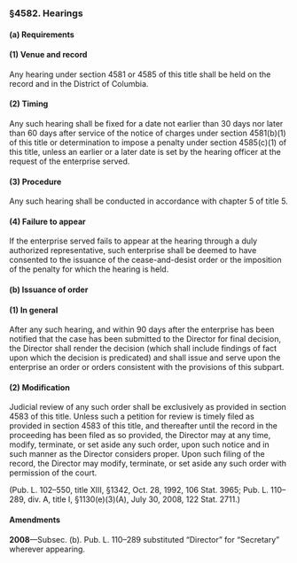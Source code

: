 ### §4582. Hearings ###

#### (a) Requirements ####

#### (1) Venue and record ####

Any hearing under section 4581 or 4585 of this title shall be held on the record and in the District of Columbia.

#### (2) Timing ####

Any such hearing shall be fixed for a date not earlier than 30 days nor later than 60 days after service of the notice of charges under section 4581(b)(1) of this title or determination to impose a penalty under section 4585(c)(1) of this title, unless an earlier or a later date is set by the hearing officer at the request of the enterprise served.

#### (3) Procedure ####

Any such hearing shall be conducted in accordance with chapter 5 of title 5.

#### (4) Failure to appear ####

If the enterprise served fails to appear at the hearing through a duly authorized representative, such enterprise shall be deemed to have consented to the issuance of the cease-and-desist order or the imposition of the penalty for which the hearing is held.

#### (b) Issuance of order ####

#### (1) In general ####

After any such hearing, and within 90 days after the enterprise has been notified that the case has been submitted to the Director for final decision, the Director shall render the decision (which shall include findings of fact upon which the decision is predicated) and shall issue and serve upon the enterprise an order or orders consistent with the provisions of this subpart.

#### (2) Modification ####

Judicial review of any such order shall be exclusively as provided in section 4583 of this title. Unless such a petition for review is timely filed as provided in section 4583 of this title, and thereafter until the record in the proceeding has been filed as so provided, the Director may at any time, modify, terminate, or set aside any such order, upon such notice and in such manner as the Director considers proper. Upon such filing of the record, the Director may modify, terminate, or set aside any such order with permission of the court.

(Pub. L. 102–550, title XIII, §1342, Oct. 28, 1992, 106 Stat. 3965; Pub. L. 110–289, div. A, title I, §1130(e)(3)(A), July 30, 2008, 122 Stat. 2711.)

#### Amendments ####

**2008**—Subsec. (b). Pub. L. 110–289 substituted “Director” for “Secretary” wherever appearing.